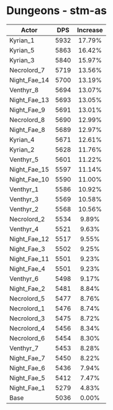 # Dungeons - stm-as
| Actor | DPS | Increase |
|---|:---:|:---:|
|Kyrian_1|5932|17.79%|
|Kyrian_5|5863|16.42%|
|Kyrian_3|5840|15.97%|
|Necrolord_7|5719|13.56%|
|Night_Fae_14|5700|13.19%|
|Venthyr_8|5694|13.07%|
|Night_Fae_13|5693|13.05%|
|Night_Fae_9|5691|13.01%|
|Necrolord_8|5690|12.99%|
|Night_Fae_8|5689|12.97%|
|Kyrian_4|5671|12.61%|
|Kyrian_2|5628|11.76%|
|Venthyr_5|5601|11.22%|
|Night_Fae_15|5597|11.14%|
|Night_Fae_10|5590|11.00%|
|Venthyr_1|5586|10.92%|
|Venthyr_3|5569|10.58%|
|Venthyr_2|5568|10.56%|
|Necrolord_2|5534|9.89%|
|Venthyr_4|5521|9.63%|
|Night_Fae_12|5517|9.55%|
|Night_Fae_3|5502|9.25%|
|Night_Fae_11|5501|9.23%|
|Night_Fae_4|5501|9.23%|
|Venthyr_6|5498|9.17%|
|Night_Fae_2|5481|8.84%|
|Necrolord_5|5477|8.76%|
|Necrolord_1|5476|8.74%|
|Necrolord_3|5475|8.72%|
|Necrolord_4|5456|8.34%|
|Necrolord_6|5454|8.30%|
|Venthyr_7|5453|8.28%|
|Night_Fae_7|5450|8.22%|
|Night_Fae_6|5436|7.94%|
|Night_Fae_5|5412|7.47%|
|Night_Fae_1|5279|4.83%|
|Base|5036|0.00%|
